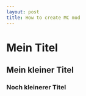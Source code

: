 ```yaml
---
layout: post
title: How to create MC mod
---
```


# Mein Titel

## Mein kleiner Titel

### Noch kleinerer Titel
